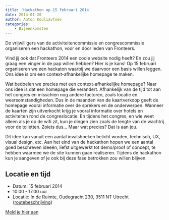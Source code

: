 ```yaml
---
title: 'Hackathon op 15 februari 2014'
date: 2014-01-20
author: Anton Kouliavtsev
categories:
    - Bijeenkomsten
---
```


De vrijwilligers van de activiteitencommissie en congrescommissie organiseren een hackathon, voor en door leden van Fronteers.

Vind jij ook dat Fronteers 2014 een coole website nodig heeft? En zou jij graag een vinger in de pap willen hebben? Hier is je kans! Op 15 februari organiseren we een hackaton waarbij we daarvoor een basis willen leggen. Ons idee is om een context-afhankelijke homepage te maken.

Wat bedoelen we precies met een context-afhankelijke homepage? Naar ons idee is dat een homepage die verandert. Afhankelijk van de tijd tot aan het congres en misschien nog andere factoren, zoals locatie en weersomstandigheden.
Dus in de maanden van de kaartverkoop geeft de homepage vooral informatie over de sprekers en de onderwerpen. Wanneer de kaarten zijn uitverkocht krijg je vooral informatie over hotels en activiteiten rond de congreslocatie. En tijdens het congres, en wie weet alleen als je op de wifi zit, kun je dingen zien zoals de lengte van de wachtrij voor de toiletten. Zoiets dus... Maar wat precies? Dat is aan jou.

Dit idee kan vanuit een aantal invalshoeken belicht worden, technisch, UX, visual design, etc. Aan het eind van de hackathon hopen we een aantal goed beschreven ideeën, liefst uitgewerkt tot demo/proof of concept, te hebben waarmee we de site kunnen gaan realiseren. Tijdens de hackathon kun je aangeven of je ook bij deze fase betrokken zou willen blijven.

## Locatie en tijd

-   Datum: 15 februari 2014
-   10.00 - 17.00 uur
-   Locatie: In de Ruimte, Oudegracht 230, 3511 NT Utrecht ([routebeschrijving](http://www.inderuimte.org/contact-inf/))

[Meld je hier aan](/bijeenkomsten/2014/hackathon-februari)

